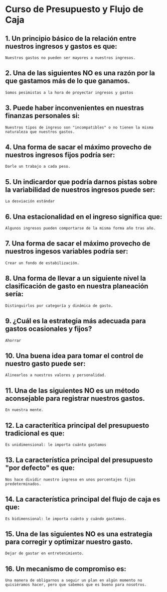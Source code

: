 # Curso de Presupuesto y Flujo de Caja

## 1. Un principio básico de la relación entre nuestros ingresos y gastos es que:
    Nuestros gastos no pueden ser mayores a nuestros ingresos.

## 2. Una de las siguientes NO es una razón por la que gastamos más de lo que ganamos.
    Somos pesimistas a la hora de proyectar ingresos y gastos

## 3. Puede haber inconvenientes en nuestras finanzas personales si:
    Nuestros tipos de ingreso son "incompatibles" o no tienen la misma naturaleza que nuestros gastos.

## 4. Una forma de sacar el máximo provecho de nuestros ingresos fijos podría ser:
    Darle un trabajo a cada peso.

## 5. Un indicardor que podría darnos pistas sobre la variabilidad de nuestros ingresos puede ser:
    La desviación estándar

## 6. Una estacionalidad en el ingreso significa que:
    Algunos ingresos pueden comportarse de la misma forma año tras año.

## 7. Una forma de sacar el máximo provecho de nuestros ingesos variables podría ser:
    Crear un fondo de estabilización.

## 8. Una forma de llevar a un siguiente nivel la clasificación de gasto en nuestra planeación sería:
    Distinguirlos por categoría y dinámica de gasto.

## 9. ¿Cuál es la estrategia más adecuada para gastos ocasionales y fijos?
    Ahorrar

## 10. Una buena idea para tomar el control de nuestro gasto puede ser:
    Alinearlos a nuestros valores y personalidad.

## 11. Una de las siguientes NO es un método aconsejable para registrar nuestros gastos.
    En nuestra mente.

## 12. La caracterítica principal del presupuesto tradicional es que:
    Es unidimensional: le importa cuánto gastamos

## 13. La característica principal del presupuesto "por defecto" es que:
    Nos hace dividir nuestro ingreso en unos porcentajes fijos predeterminados.

## 14. La característica principal del flujo de caja es que:
    Es bidimensional: le importa cuánto y cuándo gastamos.

## 15. Una de las siguientes NO es una estrategia para corregir y optimizar nuestro gasto.
    Dejar de gastar en entretenimiento.

## 16. Un mecanismo de compromiso es:
    Una manera de obligarnos a seguir un plan en algún momento no quisiéramos hacer, pero que sabemos que es bueno para nosotros.
    

